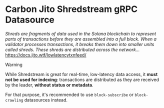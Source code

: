 # Carbon Jito Shredstream gRPC Datasource

_Shreds are fragments of data used in the Solana blockchain to represent parts of transactions before they are assembled into a full block. When a validator processes transactions, it breaks them down into smaller units called shreds. These shreds are distributed across the network..._ https://docs.jito.wtf/lowlatencytxnfeed/

> [!WARNING]  
> While Shredstream is great for real-time, low-latency data access, it **must not be used for indexing**: transactions are distributed as they are received by the leader, **without status or metadata**.
>
> For that purpose, it's recommended to use `block-subscribe` or `block-crawling` datasources instead.
